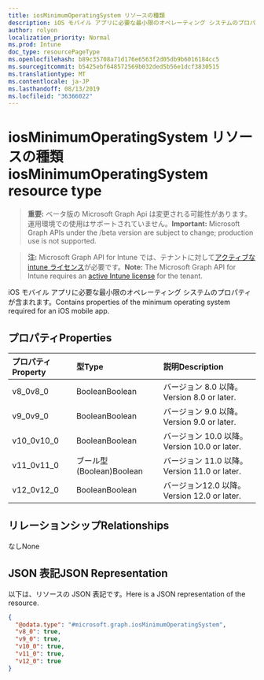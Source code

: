 ```yaml
---
title: iosMinimumOperatingSystem リソースの種類
description: iOS モバイル アプリに必要な最小限のオペレーティング システムのプロパティが含まれます。
author: rolyon
localization_priority: Normal
ms.prod: Intune
doc_type: resourcePageType
ms.openlocfilehash: b89c35708a71d176e6563f2d05db9b6016184cc5
ms.sourcegitcommit: b5425ebf648572569b032ded5b56e1dcf3830515
ms.translationtype: MT
ms.contentlocale: ja-JP
ms.lasthandoff: 08/13/2019
ms.locfileid: "36366022"
---
```

# <a name="iosminimumoperatingsystem-resource-type"></a><span data-ttu-id="d8638-103">iosMinimumOperatingSystem リソースの種類</span><span class="sxs-lookup"><span data-stu-id="d8638-103">iosMinimumOperatingSystem resource type</span></span>

> <span data-ttu-id="d8638-104">**重要:** ベータ版の Microsoft Graph Api は変更される可能性があります。運用環境での使用はサポートされていません。</span><span class="sxs-lookup"><span data-stu-id="d8638-104">**Important:** Microsoft Graph APIs under the /beta version are subject to change; production use is not supported.</span></span>

> <span data-ttu-id="d8638-105">**注:** Microsoft Graph API for Intune では、テナントに対して[アクティブな intune ライセンス](https://go.microsoft.com/fwlink/?linkid=839381)が必要です。</span><span class="sxs-lookup"><span data-stu-id="d8638-105">**Note:** The Microsoft Graph API for Intune requires an [active Intune license](https://go.microsoft.com/fwlink/?linkid=839381) for the tenant.</span></span>

<span data-ttu-id="d8638-106">iOS モバイル アプリに必要な最小限のオペレーティング システムのプロパティが含まれます。</span><span class="sxs-lookup"><span data-stu-id="d8638-106">Contains properties of the minimum operating system required for an iOS mobile app.</span></span>

## <a name="properties"></a><span data-ttu-id="d8638-107">プロパティ</span><span class="sxs-lookup"><span data-stu-id="d8638-107">Properties</span></span>
|<span data-ttu-id="d8638-108">プロパティ</span><span class="sxs-lookup"><span data-stu-id="d8638-108">Property</span></span>|<span data-ttu-id="d8638-109">型</span><span class="sxs-lookup"><span data-stu-id="d8638-109">Type</span></span>|<span data-ttu-id="d8638-110">説明</span><span class="sxs-lookup"><span data-stu-id="d8638-110">Description</span></span>|
|:---|:---|:---|
|<span data-ttu-id="d8638-111">v8_0</span><span class="sxs-lookup"><span data-stu-id="d8638-111">v8_0</span></span>|<span data-ttu-id="d8638-112">Boolean</span><span class="sxs-lookup"><span data-stu-id="d8638-112">Boolean</span></span>|<span data-ttu-id="d8638-113">バージョン 8.0 以降。</span><span class="sxs-lookup"><span data-stu-id="d8638-113">Version 8.0 or later.</span></span>|
|<span data-ttu-id="d8638-114">v9_0</span><span class="sxs-lookup"><span data-stu-id="d8638-114">v9_0</span></span>|<span data-ttu-id="d8638-115">Boolean</span><span class="sxs-lookup"><span data-stu-id="d8638-115">Boolean</span></span>|<span data-ttu-id="d8638-116">バージョン 9.0 以降。</span><span class="sxs-lookup"><span data-stu-id="d8638-116">Version 9.0 or later.</span></span>|
|<span data-ttu-id="d8638-117">v10_0</span><span class="sxs-lookup"><span data-stu-id="d8638-117">v10_0</span></span>|<span data-ttu-id="d8638-118">Boolean</span><span class="sxs-lookup"><span data-stu-id="d8638-118">Boolean</span></span>|<span data-ttu-id="d8638-119">バージョン 10.0 以降。</span><span class="sxs-lookup"><span data-stu-id="d8638-119">Version 10.0 or later.</span></span>|
|<span data-ttu-id="d8638-120">v11_0</span><span class="sxs-lookup"><span data-stu-id="d8638-120">v11_0</span></span>|<span data-ttu-id="d8638-121">ブール型 (Boolean)</span><span class="sxs-lookup"><span data-stu-id="d8638-121">Boolean</span></span>|<span data-ttu-id="d8638-122">バージョン 11.0 以降。</span><span class="sxs-lookup"><span data-stu-id="d8638-122">Version 11.0 or later.</span></span>|
|<span data-ttu-id="d8638-123">v12_0</span><span class="sxs-lookup"><span data-stu-id="d8638-123">v12_0</span></span>|<span data-ttu-id="d8638-124">Boolean</span><span class="sxs-lookup"><span data-stu-id="d8638-124">Boolean</span></span>|<span data-ttu-id="d8638-125">バージョン12.0 以降。</span><span class="sxs-lookup"><span data-stu-id="d8638-125">Version 12.0 or later.</span></span>|

## <a name="relationships"></a><span data-ttu-id="d8638-126">リレーションシップ</span><span class="sxs-lookup"><span data-stu-id="d8638-126">Relationships</span></span>
<span data-ttu-id="d8638-127">なし</span><span class="sxs-lookup"><span data-stu-id="d8638-127">None</span></span>

## <a name="json-representation"></a><span data-ttu-id="d8638-128">JSON 表記</span><span class="sxs-lookup"><span data-stu-id="d8638-128">JSON Representation</span></span>
<span data-ttu-id="d8638-129">以下は、リソースの JSON 表記です。</span><span class="sxs-lookup"><span data-stu-id="d8638-129">Here is a JSON representation of the resource.</span></span>
<!-- {
  "blockType": "resource",
  "@odata.type": "microsoft.graph.iosMinimumOperatingSystem"
}
-->
``` json
{
  "@odata.type": "#microsoft.graph.iosMinimumOperatingSystem",
  "v8_0": true,
  "v9_0": true,
  "v10_0": true,
  "v11_0": true,
  "v12_0": true
}
```




